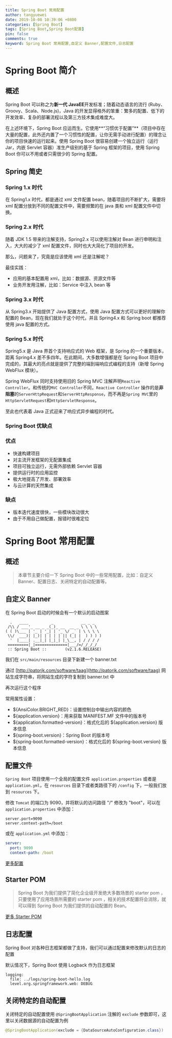 ```yaml
---
title: Spring Boot 常用配置
author: tangyuewei
date: 2019-10-08 10:39:06 +0800
categories: [Spring Boot]
tags: [Spring Boot,Spring Boot配置]
pin: false
comments: true
keyword: Spring Boot 常用配置,自定义 Banner,配置文件,日志配置
---
```

# Spring Boot 简介

## 概述

Spring Boot 可以称之为**新一代 JavaEE**开发标准；随着动态语言的流行 (Ruby、Groovy、Scala、Node.js)，Java 的开发显得格外的笨重：繁多的配置、低下的开发效率、复杂的部署流程以及第三方技术集成难度大。

在上述环境下，Spring Boot 应运而生。它使用**“习惯优于配置”**（项目中存在大量的配置，此外还内置了一个习惯性的配置，让你无需手动进行配置）的理念让你的项目快速的运行起来。使用 Spring Boot 很容易创建一个独立运行（运行 Jar，内嵌 Servlet 容器）准生产级别的基于 Spring 框架的项目，使用 Spring Boot 你可以不用或者只需很少的 Spring 配置。

## Spring 简史

### Spring 1.x 时代

在 Spring1.x 时代，都是通过 xml 文件配置 bean，随着项目的不断扩大，需要将 xml 配置分放到不同的配置文件中，需要频繁的在 java 类和 xml 配置文件中切换。

### Spring 2.x 时代

随着 JDK 1.5 带来的注解支持，Spring2.x 可以使用注解对 Bean 进行申明和注入，大大的减少了 xml 配置文件，同时也大大简化了项目的开发。

那么，问题来了，究竟是应该使用 xml 还是注解呢？

最佳实践：

- 应用的基本配置用 xml，比如：数据源、资源文件等
- 业务开发用注解，比如：Service 中注入 bean 等

### Spring 3.x 时代

从 Spring3.x 开始提供了 Java 配置方式，使用 Java 配置方式可以更好的理解你配置的 Bean，现在我们就处于这个时代，并且 Spring4.x 和 Spring boot 都推荐使用 java 配置的方式。

### Spring 5.x 时代

Spring5.x 是 Java 界首个支持响应式的 Web 框架，是 Spring 的一个重要版本，距离 Spring4.x 差不多四年。在此期间，大多数增强都是在 Spring Boot 项目中完成的，其最大的亮点就是提供了完整的端到端响应式编程的支持（新增 Spring WebFlux 模块）。

Spring WebFlux 同时支持使用旧的 Spring MVC 注解声明`Reactive Controller`。和传统的`MVC Controller`不同，`Reactive Controller` 操作的是**非阻塞**的`ServerHttpRequest`和`ServerHttpResponse`，而不再是`Spring MVC`里的`HttpServletRequest`和`HttpServletResponse`。

至此也代表着 Java 正式迎来了响应式异步编程的时代。

### Spring Boot 优缺点

### 优点

- 快速构建项目
- 对主流开发框架的无配置集成
- 项目可独立运行，无需外部依赖 Servlet 容器
- 提供运行时的应用监控
- 极大地提高了开发、部署效率
- 与云计算的天然集成

### 缺点

- 版本迭代速度很快，一些模块改动很大
- 由于不用自己做配置，报错时很难定位

# Spring Boot 常用配置
## 概述
> 本章节主要介绍一下 Spring Boot 中的一些常用配置，比如：自定义 Banner、配置日志、关闭特定的自动配置等。

## 自定义 Banner

在 Spring Boot 启动的时候会有一个默认的启动图案
```
  .   ____          _            __ _ _
 /\\ / ___'_ __ _ _(_)_ __  __ _ \ \ \ \
( ( )\___ | '_ | '_| | '_ \/ _` | \ \ \ \
 \\/  ___)| |_)| | | | | || (_| |  ) ) ) )
  '  |____| .__|_| |_|_| |_\__, | / / / /
 =========|_|==============|___/=/_/_/_/
 :: Spring Boot ::        (v2.1.6.RELEASE)
```
我们在 `src/main/resources` 目录下新建一个 banner.txt

通过 [http://patorjk.com/software/taag](http://patorjk.com/software/taag) 网站生成字符串，将网站生成的字符复制到 banner.txt 中

再次运行这个程序

常用属性设置：

- ${AnsiColor.BRIGHT_RED}：设置控制台中输出内容的颜色
- ${application.version}：用来获取 MANIFEST.MF 文件中的版本号
- ${application.formatted-version}：格式化后的 ${application.version} 版本信息
- ${spring-boot.version}：Spring Boot 的版本号
- ${spring-boot.formatted-version}：格式化后的 ${spring-boot.version} 版本信息

## 配置文件

`Spring Boot` 项目使用一个全局的配置文件 `application.properties` 或者是 `application.yml`，在 `resources` 目录下或者类路径下的 `/config` 下，一般我们放到 `resources` 下。

修改 `Tomcat` 的端口为 9090，并将默认的访问路径 "/" 修改为 "boot"，可以在 `application.properties` 中添加：

```properties
server.port=9090
server.context-path=/boot
```
或在 `application.yml` 中添加：
```yaml
server:
  port: 9090
  context-path: /boot
```
[更多配置](https://docs.spring.io/spring-boot/docs/2.0.2.RELEASE/reference/html/common-application-properties.html)

## Starter POM

>Spring Boot 为我们提供了简化企业级开发绝大多数场景的 starter pom ，只要使用了应用场景所需要的 starter pom ，相关的技术配置将会消除，就可以得到 Spring Boot 为我们提供的自动配置的 Bean。

[更多 Starter POM](https://docs.spring.io/spring-boot/docs/2.0.2.RELEASE/reference/html/using-boot-build-systems.html#using-boot-starter)

## 日志配置

Spring Boot 对各种日志框架都做了支持，我们可以通过配置来修改默认的日志的配置

默认情况下，Spring Boot 使用 Logback 作为日志框架

```
logging:
  file: ../logs/spring-boot-hello.log
  level.org.springframework.web: DEBUG
```
## 关闭特定的自动配置

关闭特定的自动配置使用 `@SpringBootApplication` 注解的 `exclude` 参数即可，这里以关闭数据源的自动配置为例
```java
@SpringBootApplication(exclude = {DataSourceAutoConfiguration.class})
```
